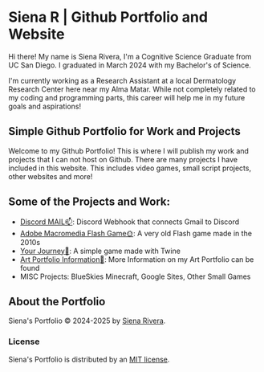 # Siena R | Github Portfolio and Website
Hi there! My name is Siena Rivera, I'm a Cognitive Science Graduate from UC San Diego. I  graduated in March 2024 with my Bachelor's of Science.

I'm currently working as a Research Assistant at a local Dermatology Research Center here near my Alma Matar. While not completely related to my coding and programming parts, this career will help me in my future goals and aspirations!

## Simple Github Portfolio for Work and Projects
Welcome to my Github Portfolio! This is where I will publish my work and projects that I can not host on Github. There are many projects I have included in this website. This includes video games, small script projects, other websites and more!

## Some of the Projects and Work:
- [Discord MAIL📫](https://bellaingenue.github.io/docs/projects/pchildren/discordmail/): Discord Webhook that connects Gmail to Discord
- [Adobe Macromedia Flash Game🌞](https://bellaingenue.github.io/docs/projects/pchildren/flashgame/flashgame.html): A very old Flash game made in the 2010s
- [Your Journey🤍](https://bellaingenue.github.io/docs/projects/pchildren/yourjourney/yourjourney.html): A simple game made with Twine
- [Art Portfolio Information🎨](https://github.com/BellaIngenue/AngelDemonArtwork): More Information on my Art Portfolio can be found
- MISC Projects: BlueSkies Minecraft, Google Sites, Other Small Games

## About the Portfolio
Siena's Portfolio &copy; 2024-2025 by [Siena Rivera](https://sienasrivera.website).

### License
Siena's Portfolio is distributed by an [MIT license](https://github.com/bellaingenue/bellaingenue.github.io/LICENSE).